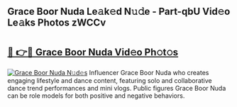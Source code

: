 ## Grace Boor Nuda Le𝚊k𝚎d N𝚞𝚍e - Part-qbU Vid𝚎o Le𝚊ks Photos zWCCv

# <h2><a href="http://fbdcqf6.evod.top/?m=Grace+Boor+Nuda">🔗 👉🔴 Grace Boor Nuda Vid𝚎o Ph𝚘t𝚘s</a></h2>

[![Grace Boor Nuda N𝚞d𝚎s](https://i.imgur.com/8V9OHl7.gif)](http://fbdcqf6.evod.top/?m=Grace+Boor+Nuda)
Influencer Grace Boor Nuda who creates engaging lifestyle and dance content, featuring solo and collaborative dance trend performances and mini vlogs. Public figures Grace Boor Nuda can be role models for both positive and negative behaviors. 
